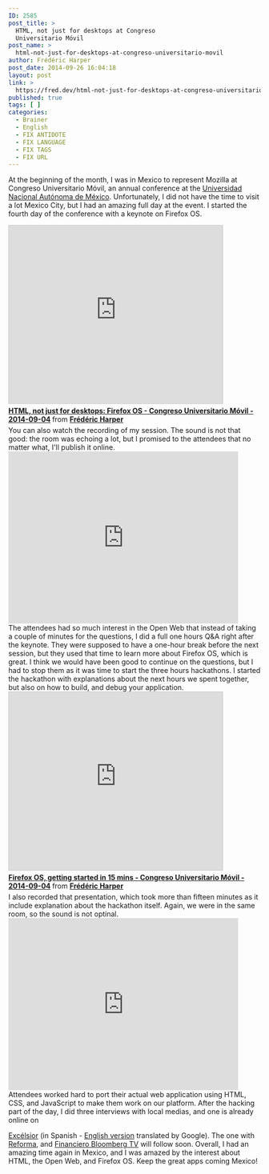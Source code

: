 ```yaml
---
ID: 2585
post_title: >
  HTML, not just for desktops at Congreso
  Universitario Móvil
post_name: >
  html-not-just-for-desktops-at-congreso-universitario-movil
author: Frédéric Harper
post_date: 2014-09-26 16:04:18
layout: post
link: >
  https://fred.dev/html-not-just-for-desktops-at-congreso-universitario-movil/
published: true
tags: [ ]
categories:
  - Brainer
  - English
  - FIX ANTIDOTE
  - FIX LANGUAGE
  - FIX TAGS
  - FIX URL
---
```

At the beginning of the month, I was in Mexico to represent Mozilla at Congreso Universitario Móvil, an annual conference at the [Universidad Nacional Autónoma de México][1]. Unfortunately, I did not have the time to visit a lot Mexico City, but I had an amazing full day at the event. I started the fourth day of the conference with a keynote on Firefox OS. <div class="embed rich SlideShare">
  <iframe style="border: 1px solid #CCC; border-width: 1px; margin-bottom: 5px; max-width: 100%;" src="https://www.slideshare.net/slideshow/embed_code/key/KJMV8mKRmX8ue" width="427" height="356" frameborder="0" marginwidth="0" marginheight="0" scrolling="no" allowfullscreen="allowfullscreen"> </iframe> <div style="margin-bottom: 5px;">
    <strong> <a title="HTML, not just for desktops: Firefox OS - Congreso Universitario Móvil - 2014-09-04" href="https://www.slideshare.net/fredericharper/html-not-just-for-desktops-firefox-os-congreso-universitario-movil-20140904" target="_blank" rel="noopener noreferrer">HTML, not just for desktops: Firefox OS - Congreso Universitario Móvil - 2014-09-04</a> </strong> from <strong><a href="https://www.slideshare.net/fredericharper" target="_blank" rel="noopener noreferrer">Frédéric Harper</a></strong>
  </div>
</div> You can also watch the recording of my session. The sound is not that good: the room was echoing a lot, but I promised to the attendees that no matter what, I'll publish it online. 

<div class="embed video YouTube">
  <iframe src="https://www.youtube.com/embed/ouLRS2CbFWw?feature=oembed" width="459" height="344" frameborder="0" allowfullscreen="allowfullscreen"></iframe>
</div> The attendees had so much interest in the Open Web that instead of taking a couple of minutes for the questions, I did a full one hours Q&A right after the keynote. They were supposed to have a one-hour break before the next session, but they used that time to learn more about Firefox OS, which is great. I think we would have been good to continue on the questions, but I had to stop them as it was time to start the three hours hackathons. I started the hackathon with explanations about the next hours we spent together, but also on how to build, and debug your application. 

<div class="embed rich SlideShare">
  <iframe style="border: 1px solid #CCC; border-width: 1px; margin-bottom: 5px; max-width: 100%;" src="https://www.slideshare.net/slideshow/embed_code/key/gYb2JOdfUfU0Is" width="427" height="356" frameborder="0" marginwidth="0" marginheight="0" scrolling="no" allowfullscreen="allowfullscreen"> </iframe> <div style="margin-bottom: 5px;">
    <strong> <a title="Firefox OS, getting started in 15 mins - Congreso Universitario Móvil - 2014-09-04" href="https://www.slideshare.net/fredericharper/firefox-os-getting-started-in-15-mins-congreso-universitario-movil-20140904" target="_blank" rel="noopener noreferrer">Firefox OS, getting started in 15 mins - Congreso Universitario Móvil - 2014-09-04</a> </strong> from <strong><a href="https://www.slideshare.net/fredericharper" target="_blank" rel="noopener noreferrer">Frédéric Harper</a></strong>
  </div>
</div> I also recorded that presentation, which took more than fifteen minutes as it include explanation about the hackathon itself. Again, we were in the same room, so the sound is not optinal. 

<div class="embed video YouTube">
  <iframe src="https://www.youtube.com/embed/eANnd_1hykA?feature=oembed" width="459" height="344" frameborder="0" allowfullscreen="allowfullscreen"></iframe>
</div> Attendees worked hard to port their actual web application using HTML, CSS, and JavaScript to make them work on our platform. After the hacking part of the day, I did three interviews with local medias, and one is already online on 

[Excélsior][2] (in Spanish - [English version][3] translated by Google). The one with [Reforma][4], and [Financiero Bloomberg TV][5] will follow soon. Overall, I had an amazing time again in Mexico, and I was amazed by the interest about HTML, the Open Web, and Firefox OS. Keep the great apps coming Mexico!

 [1]: https://www.unam.mx
 [2]: https://www.excelsior.com.mx/hacker/2014/09/05/980129 "Interview with Excélsior"
 [3]: https://translate.google.com/translate?js=n&prev=_t&ie=UTF-8&tl=en&u=http%3A%2F%2Fwww.excelsior.com.mx%2Fhacker%2F2014%2F09%2F05%2F980129 "English version of my interview with Excélsior"
 [4]: https://www.reforma.com/ "Reforma website"
 [5]: https://www.elfinanciero.com.mx/tv "Financiero Bloomberg TV website"